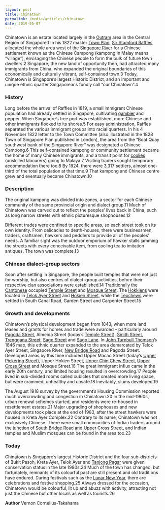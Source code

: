 ```yaml
---
layout: post
title: Chinatown
permalink: /media/articles/chinatown
date: 2019-05-07
---
```


Chinatown is an estate located largely in the [Outram](http://eresources.nlb.gov.sg/infopedia/articles/SIP_733_2005-01-25.html) area in the Central Region of Singapore.1 In his 1822 master [Town Plan](http://eresources.nlb.gov.sg/infopedia/articles/SIP_658_2005-01-07.html), [Sir Stamford Raffles](http://eresources.nlb.gov.sg/infopedia/articles/SIP_715_2004-12-15.html) allocated the whole area west of the [Singapore River](http://eresources.nlb.gov.sg/infopedia/articles/SIP_148_2005-02-02.html) for a Chinese settlement known as the Chinese Campong (kampong in Malay means “village”), envisaging the Chinese people to form the bulk of future town dwellers.2 Singapore, the new land of opportunity then, had attracted many immigrants from China, who expanded the original boundaries of this economically and culturally vibrant, self-contained town.3 Today, Chinatown is Singapore’s largest Historic District, and an important and unique ethnic quarter Singaporeans fondly call “our Chinatown”.4

### History
Long before the arrival of Raffles in 1819, a small immigrant Chinese population had already settled in Singapore, cultivating [gambier](http://eresources.nlb.gov.sg/infopedia/articles/SIP_337_2005-01-03.html) and pepper. When Singapore’s free port was established, more Chinese and other immigrants flocked to its shores.5 For easy administration, Raffles separated the various immigrant groups into racial quarters. In his 4 November 1822 letter to the Town Committee (also illustrated in the 1828 Town of Singapore Plan published in London), the area from the “Boat Quay southwest bank of the Singapore River” was designated a Chinese Campong.6 This self-contained kampong or community settlement became the home of many Chinese immigrants, and a transit point for [coolies](http://eresources.nlb.gov.sg/infopedia/articles/SIP_87_2004-12-15.html) (unskilled labourers) going to Malaya.7 Visiting traders sought temporary accommodation there too.8 By 1824, there were 3,317 settlers, almost one-third of the total population at that time.9 That kampong and Chinese centre grew and eventually became Chinatown.10

### Description
The original kampong was divided into zones, a sector for each Chinese community of the same provincial origin and dialect group.11 Much of Chinatown was carved out to reflect the peoples’ lives back in China, such as long narrow streets with ethnic picturesque shophouses.12

Different trades were confined to specific areas, so each street took on its own identity. From delicacies to death-houses, there were businessmen, traders, craftsmen, hawkers and peddlers to provide all of the peoples’ needs. A familiar sight was the outdoor emporium of hawker stalls jamming the streets with every conceivable item, from cooling tea to imitation antiques. The town was complete.13

### Chinese dialect-group sectors
Soon after settling in Singapore, the people built temples that were not just for worship, but also centres of dialect-group activities, before their respective clan associations were established.14 Traditionally the [Cantonese](http://eresources.nlb.gov.sg/infopedia/articles/SIP_1491_2009-03-25.html) occupied [Temple Street](http://eresources.nlb.gov.sg/infopedia/articles/SIP_320_2005-01-11.html) and [Mosque Street](http://eresources.nlb.gov.sg/infopedia/articles/SIP_304_2005-01-11.html). The [Hokkiens](http://eresources.nlb.gov.sg/infopedia/articles/SIP_1498_2009-04-09.html) were located in [Telok Ayer Street](http://eresources.nlb.gov.sg/infopedia/articles/SIP_656_2004-12-31.html) and [Hokien Street](http://eresources.nlb.gov.sg/infopedia/articles/SIP_295_2004-12-15.html), while the [Teochews](http://eresources.nlb.gov.sg/infopedia/articles/SIP_1499_2009-04-09.html) were settled in South Canal Road, Garden Street and Carpenter Street.15

### Growth and developments
Chinatown’s physical development began from 1843, when more land leases and grants for homes and trade were awarded – particularly around [Pagoda Street](http://eresources.nlb.gov.sg/infopedia/articles/SIP_321_2005-01-11.html), Almeida Street (today’s [Temple Street](http://eresources.nlb.gov.sg/infopedia/articles/SIP_320_2005-01-11.html)), [Smith Street](http://eresources.nlb.gov.sg/infopedia/articles/SIP_681_2005-01-25.html), [Trengganu Street](http://eresources.nlb.gov.sg/infopedia/articles/SIP_330_2005-01-22.html), [Sago Street](http://eresources.nlb.gov.sg/infopedia/articles/SIP_349_2005-01-11.html) and [Sago Lane](http://eresources.nlb.gov.sg/infopedia/articles/SIP_299_2005-01-11.html). In [John Turnbull Thomson](http://eresources.nlb.gov.sg/infopedia/articles/SIP_818_2005-01-22.html)’s 1846 map, this ethnic quarter expanded to the area demarcated by Telok Ayer Street, Singapore River, [New Bridge Road](http://eresources.nlb.gov.sg/infopedia/articles/SIP_310_2004-12-17.html) and Pagoda Street. Developed areas by this time included Upper Macao Street (today’s [Upper Pickering Street](http://eresources.nlb.gov.sg/infopedia/articles/SIP_920__2008-10-14.html)), Upper Hokien Street, [Upper Chin Chew Street](http://eresources.nlb.gov.sg/infopedia/articles/SIP_307_2004-12-17.html), [Upper Cross Street](http://eresources.nlb.gov.sg/infopedia/articles/SIP_346_2005-01-26.html) and Mosque Street.16 The great immigrant influx came in the early 20th century, and limited housing resulted in overcrowding.17 People lived in sub-divided rooms called cubicles that created more living space, but were crammed, unhealthy and unsafe.18 Inevitably, slums developed.19

The August 1918 survey by the government’s Housing Commission reported much overcrowding and congestion in Chinatown.20 In the mid-1960s, urban renewal schemes started, and residents were re-housed in resettlement estates.21 Major upgrading of shophouses and new developments took place at the end of 1983, after the street hawkers were housed in Kreta Ayer Complex.22 Contrary to its name, Chinatown was not exclusively Chinese. There were small communities of Indian traders around the junction of [South Bridge Road](http://eresources.nlb.gov.sg/infopedia/articles/SIP_911_2005-01-19.html) and Upper Cross Street, and Indian temples and Muslim mosques can be found in the area too.23

### Today
Chinatown is Singapore’s largest Historic District and the four sub-districts of Bukit Pasoh, Kreta Ayer, Telok Ayer and [Tanjong Pagar](http://eresources.nlb.gov.sg/infopedia/articles/SIP_732_2005-01-26.html) were given conservation status in the late 1980s.24 Much of the town has changed, but fortunately, remnants of its colourful past are still present and old traditions have endured. During festivals such as the [Lunar New Year](http://eresources.nlb.gov.sg/infopedia/articles/SIP_948__2009-01-02.html), there are celebrations and festive shopping.25 Always dressed for the occasion, Chinatown would be colourful, lit up and abuzz with activity, attracting not just the Chinese but other locals as well as tourists.26

**Author**
Vernon Cornelius-Takahama
